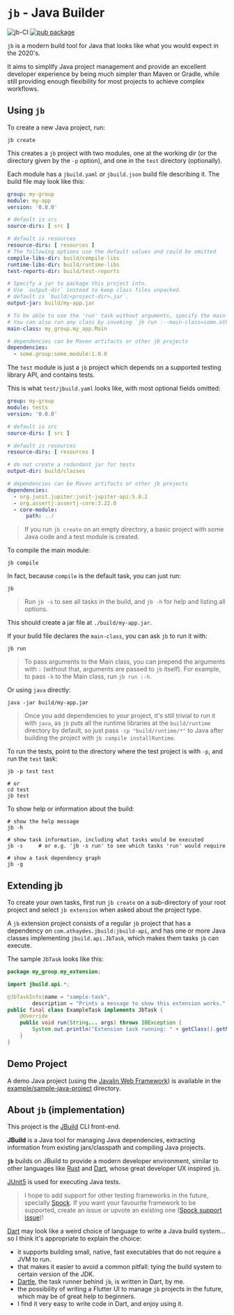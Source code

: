 # `jb` - Java Builder

![jb-CI](https://github.com/renatoathaydes/jb/workflows/jb-CI/badge.svg)
[![pub package](https://img.shields.io/pub/v/jb.svg)](https://pub.dev/packages/jb)

`jb` is a modern build tool for Java that looks like what you would expect in the 2020's.

It aims to simplify Java project management and provide an excellent developer experience by being much simpler
than Maven or Gradle, while still providing enough flexibility for most projects to achieve complex workflows.

## Using `jb`

To create a new Java project, run:

```shell
jb create
```

This creates a `jb` project with two modules, one at the working dir (or the directory given by the `-p` option),
and one in the `test` directory (optionally).

Each module has a `jbuild.yaml` or `jbuild.json` build file describing it. The build file may look like this:

```yaml
group: my-group
module: my-app
version: '0.0.0'

# default is src
source-dirs: [ src ]

# default is resources
resource-dirs: [ resources ]
# The following options use the default values and could be omitted
compile-libs-dir: build/compile-libs
runtime-libs-dir: build/runtime-libs
test-reports-dir: build/test-reports

# Specify a jar to package this project into.
# Use `output-dir` instead to keep class files unpacked.
# default is `build/<project-dir>.jar`.
output-jar: build/my-app.jar

# To be able to use the 'run' task without arguments, specify the main-class to run.
# You can also run any class by invoking `jb run :--main-class=some.other.Class`.
main-class: my_group.my_app.Main

# dependencies can be Maven artifacts or other jb projects
dependencies:
  - some.group:some.module:1.0.0
```

The `test` module is just a `jb` project which depends on a supported testing library API, and contains tests.

This is what `test/jbuild.yaml` looks like, with most optional fields omitted:

```yaml
group: my-group
module: tests
version: '0.0.0'

# default is src
source-dirs: [ src ]

# default is resources
resource-dirs: [ resources ]

# do not create a redundant jar for tests
output-dir: build/classes

# dependencies can be Maven artifacts or other jb projects
dependencies:
  - org.junit.jupiter:junit-jupiter-api:5.8.2
  - org.assertj:assertj-core:3.22.0
  - core-module:
      path: ../
```

> If you run `jb create` on an empty directory, a basic project with some Java code and a test module is created.

To compile the main module:

```shell
jb compile
```

In fact, because `compile` is the default task, you can just run:

```shell
jb
```

> Run `jb -s` to see all tasks in the build, and `jb -h` for help and listing all options.

This should create a jar file at `./build/my-app.jar`.

If your build file declares the `main-class`, you can ask `jb` to run it with:

```shell
jb run
```

> To pass arguments to the Main class, you can prepend the arguments with `:`
> (without that, arguments are passed to `jb` itself).
> For example, to pass `-h` to the Main class, run `jb run :-h`.

Or using `java` directly:

```shell
java -jar build/my-app.jar
```

> Once you add dependencies to your project, it's still trivial to run it with `java`, as `jb` puts all the runtime
> libraries at the `build/runtime` directory by default, so just pass `-cp "build/runtime/*"` to Java after
> building the project with `jb compile installRuntime`.

To run the tests, point to the directory where the test project is with `-p`, and run the `test` task:

```shell
jb -p test test

# or
cd test
jb test
```

To show help or information about the build:

```shell
# show the help message
jb -h

# show task information, including what tasks would be executed
jb -s     # or e.g. 'jb -s run' to see which tasks 'run' would require 

# show a task dependency graph
jb -g
```

## Extending jb

To create your own tasks, first run `jb create` on a sub-directory of your root project and select `jb extension`
when asked about the project type.

A `jb` extension project consists of a regular `jb` project that has a dependency on `com.athaydes.jbuild:jbuild-api`,
and has one or more Java classes implementing `jbuild.api.JbTask`, which makes them tasks `jb` can execute.

The sample `JbTask` looks like this:

```java
package my_group.my_extension;

import jbuild.api.*;

@JbTaskInfo(name = "sample-task",
        description = "Prints a message to show this extension works.")
public final class ExampleTask implements JbTask {
    @Override
    public void run(String... args) throws IOException {
        System.out.println("Extension task running: " + getClass().getName());
    }
}
```

## Demo Project

A demo Java project (using the [Javalin Web Framework](https://javalin.io/)) is available in the
[example/sample-java-project](example/sample-java-project) directory.

## About `jb` (implementation)

This project is the [JBuild](https://github.com/renatoathaydes/jbuild) CLI front-end.

**JBuild** is a Java tool for managing Java dependencies, extracting information from existing jars/classpath and
compiling Java projects.

**`jb`** builds on JBuild to provide a modern developer environment, similar to other languages like
[Rust](https://www.rust-lang.org/) and [Dart](https://dart.dev/), whose great developer UX inspired `jb`.

[JUnit5](https://junit.org/junit5/) is used for executing Java tests.

> I hope to add support for other testing frameworks in the future, specially [Spock](https://spockframework.org/).
> If you want your favourite framework to be supported, create an issue or upvote an existing one
> ([Spock support issue](https://github.com/renatoathaydes/jb/issues/4))!

[Dart](https://dart.dev/) may look like a weird choice of language to write a Java build system... so I think it's
appropriate to explain the choice:

* it supports building small, native, fast executables that do not require a JVM to run.
* that makes it easier to avoid a common pitfall: tying the build system to certain version of the JDK.
* [Dartle](https://github.com/renatoathaydes/dartle/), the task runner behind `jb`, is written in Dart, by me.
* the possibility of writing a Flutter UI to manage `jb` projects in the future, which may be of great help to beginners.
* I find it very easy to write code in Dart, and enjoy using it.
